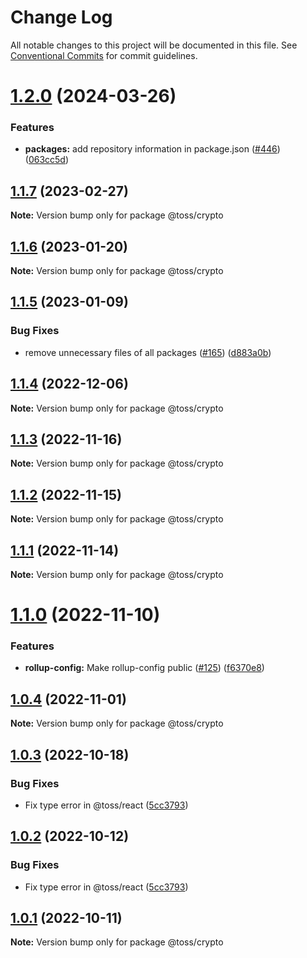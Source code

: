 # Change Log

All notable changes to this project will be documented in this file.
See [Conventional Commits](https://conventionalcommits.org) for commit guidelines.

# [1.2.0](https://github.com/toss/slash/compare/@toss/crypto@1.1.8...@toss/crypto@1.2.0) (2024-03-26)


### Features

* **packages:** add repository information in package.json ([#446](https://github.com/toss/slash/issues/446)) ([063cc5d](https://github.com/toss/slash/commit/063cc5d4699b1ba0dc20db3d2bb7dc673947500b))





## [1.1.7](https://github.com/toss/slash/compare/@toss/crypto@1.1.6...@toss/crypto@1.1.7) (2023-02-27)

**Note:** Version bump only for package @toss/crypto





## [1.1.6](https://github.com/toss/slash/compare/@toss/crypto@1.1.5...@toss/crypto@1.1.6) (2023-01-20)

**Note:** Version bump only for package @toss/crypto





## [1.1.5](https://github.com/toss/slash/compare/@toss/crypto@1.1.4...@toss/crypto@1.1.5) (2023-01-09)


### Bug Fixes

* remove unnecessary files of all packages ([#165](https://github.com/toss/slash/issues/165)) ([d883a0b](https://github.com/toss/slash/commit/d883a0b2aebdbc2ca39c67902cec754c63921dfe))





## [1.1.4](https://github.com/toss/slash/compare/@toss/crypto@1.1.3...@toss/crypto@1.1.4) (2022-12-06)

**Note:** Version bump only for package @toss/crypto





## [1.1.3](https://github.com/toss/slash/compare/@toss/crypto@1.1.2...@toss/crypto@1.1.3) (2022-11-16)

**Note:** Version bump only for package @toss/crypto





## [1.1.2](https://github.com/toss/slash/compare/@toss/crypto@1.1.1...@toss/crypto@1.1.2) (2022-11-15)

**Note:** Version bump only for package @toss/crypto





## [1.1.1](https://github.com/toss/slash/compare/@toss/crypto@1.1.0...@toss/crypto@1.1.1) (2022-11-14)

**Note:** Version bump only for package @toss/crypto





# [1.1.0](https://github.com/toss/slash/compare/@toss/crypto@1.0.4...@toss/crypto@1.1.0) (2022-11-10)


### Features

* **rollup-config:** Make rollup-config public ([#125](https://github.com/toss/slash/issues/125)) ([f6370e8](https://github.com/toss/slash/commit/f6370e8c4b0fa926e923b518c26b7071ee0e53da))





## [1.0.4](https://github.com/toss/slash/compare/@toss/crypto@1.0.3...@toss/crypto@1.0.4) (2022-11-01)

**Note:** Version bump only for package @toss/crypto





## [1.0.3](https://github.com/toss/slash/compare/@toss/crypto@1.0.1...@toss/crypto@1.0.3) (2022-10-18)


### Bug Fixes

* Fix type error in @toss/react ([5cc3793](https://github.com/toss/slash/commit/5cc37936e8739204f32f9f50ee61570b758343f8))





## [1.0.2](https://github.com/toss/slash/compare/@toss/crypto@1.0.1...@toss/crypto@1.0.2) (2022-10-12)


### Bug Fixes

* Fix type error in @toss/react ([5cc3793](https://github.com/toss/slash/commit/5cc37936e8739204f32f9f50ee61570b758343f8))





## [1.0.1](https://github.com/toss/slash/compare/@toss/crypto@1.0.0...@toss/crypto@1.0.1) (2022-10-11)

**Note:** Version bump only for package @toss/crypto
